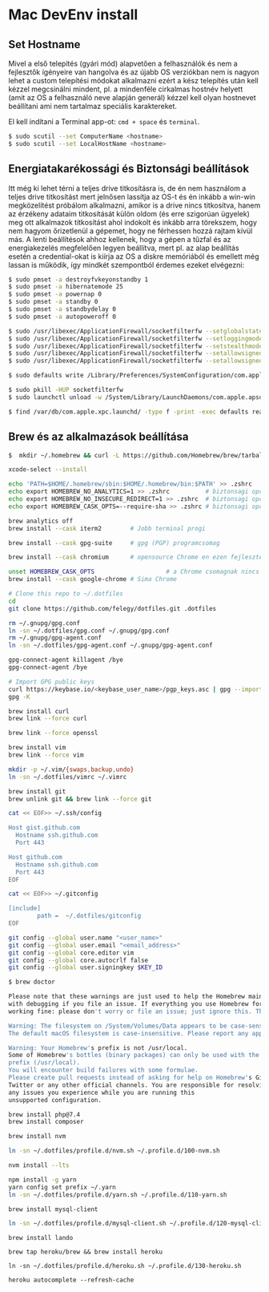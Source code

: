 

# Mac DevEnv install

## Set Hostname

Mivel a első telepítés (gyári mód) alapvetően a felhasználók és nem a fejlesztők ígényeire van hangolva és az újabb OS verziókban nem is nagyon lehet a custom telepítési módokat alkalmazni ezért a kész telepítés után kell kézzel megcsinálni mindent, pl. a mindenféle cirkalmas hostnév helyett (amit az OS a felhasználó neve alapján generál) kézzel kell olyan hostnevet beállítani ami nem tartalmaz speciális karaktereket.

El kell indítani a Terminal app-ot: `cmd + space` és `terminal`.

```bash
$ sudo scutil --set ComputerName <hostname>
$ sudo scutil --set LocalHostName <hostname>
```
## Energiatakarékossági és Biztonsági beállítások

Itt még ki lehet térni a teljes drive titkosításra is, de én nem használom a teljes drive titkosítást mert jelnősen lassítja az OS-t és én inkább a win-win megközelítést próbálom alkalmazni, amikor is a drive nincs titkosítva, hanem az érzékeny adataim titkosítását külön oldom (és erre szigorúan ügyelek) meg ott alkalmazok titkosítást ahol indokolt és inkább arra törekszem, hogy nem hagyom őrizetlenül a gépemet, hogy ne férhessen hozzá rajtam kívül más. A lenti beállítésok ahhoz kellenek, hogy a gépen a tűzfal és az energiakezelés megfelelően legyen beállítva, mert pl. az alap beállítás esetén a credential-okat is kiírja az OS a diskre memóriából és emellett még lassan is működik, így mindkét szempontból érdemes ezeket elvégezni: 

```bash
$ sudo pmset -a destroyfvkeyonstandby 1
$ sudo pmset -a hibernatemode 25
$ sudo pmset -a powernap 0
$ sudo pmset -a standby 0
$ sudo pmset -a standbydelay 0
$ sudo pmset -a autopoweroff 0

$ sudo /usr/libexec/ApplicationFirewall/socketfilterfw --setglobalstate on
$ sudo /usr/libexec/ApplicationFirewall/socketfilterfw --setloggingmode on
$ sudo /usr/libexec/ApplicationFirewall/socketfilterfw --setstealthmode on
$ sudo /usr/libexec/ApplicationFirewall/socketfilterfw --setallowsigned off
$ sudo /usr/libexec/ApplicationFirewall/socketfilterfw --setallowsignedapp off

$ sudo defaults write /Library/Preferences/SystemConfiguration/com.apple.captive.control.plist Active -bool false

$ sudo pkill -HUP socketfilterfw
$ sudo launchctl unload -w /System/Library/LaunchDaemons/com.apple.apsd.plist

$ find /var/db/com.apple.xpc.launchd/ -type f -print -exec defaults read {} \; 2>/dev/null
```

## Brew és az alkalmazások beállítása

```bash
$  mkdir ~/.homebrew && curl -L https://github.com/Homebrew/brew/tarball/master | tar xz --strip 1 -C ~/.homebrew

xcode-select --install

echo 'PATH=$HOME/.homebrew/sbin:$HOME/.homebrew/bin:$PATH' >> .zshrc
echo export HOMEBREW_NO_ANALYTICS=1 >> .zshrc          # biztonsagi opcio
echo export HOMEBREW_NO_INSECURE_REDIRECT=1 >> .zshrc  # biztonsagi opcio
echo export HOMEBREW_CASK_OPTS=--require-sha >> .zshrc # biztonsagi opcio

brew analytics off
brew install --cask iterm2        # Jobb terminal progi

brew install --cask gpg-suite     # gpg (PGP) programcsomag

brew install --cask chromium      # opensource Chrome en ezen fejlesztek

unset HOMEBREW_CASK_OPTS					# a Chrome csomagnak nincs jelenleg SHA hash-e
brew install --cask google-chrome # Sima Chrome 
```

```bash
# Clone this repo to ~/.dotfiles
cd
git clone https://github.com/felegy/dotfiles.git .dotfiles

rm ~/.gnupg/gpg.conf
ln -sn ~/.dotfiles/gpg.conf ~/.gnupg/gpg.conf
rm ~/.gnupg/gpg-agent.conf
ln -sn ~/.dotfiles/gpg-agent.conf ~/.gnupg/gpg-agent.conf

gpg-connect-agent killagent /bye
gpg-connect-agent /bye

# Import GPG public keys
curl https://keybase.io/<keybase_user_name>/pgp_keys.asc | gpg --import
gpg -K

brew install curl
brew link --force curl

brew link --force openssl

brew install vim
brew link --force vim

mkdir -p ~/.vim/{swaps,backup,undo}
ln -sn ~/.dotfiles/vimrc ~/.vimrc

brew install git
brew unlink git && brew link --force git

cat << EOF>> ~/.ssh/config

Host gist.github.com
  Hostname ssh.github.com
  Port 443

Host github.com
  Hostname ssh.github.com
  Port 443
EOF

cat << EOF>> ~/.gitconfig

[include]
        path =  ~/.dotfiles/gitconfig
EOF

git config --global user.name "<user_name>"
git config --global user.email "<email_address>"
git config --global core.editor vim
git config --global core.autocrlf false
git config --global user.signingkey $KEY_ID

```

```bash
$ brew doctor

Please note that these warnings are just used to help the Homebrew maintainers
with debugging if you file an issue. If everything you use Homebrew for is
working fine: please don't worry or file an issue; just ignore this. Thanks!

Warning: The filesystem on /System/Volumes/Data appears to be case-sensitive.
The default macOS filesystem is case-insensitive. Please report any apparent problems.

Warning: Your Homebrew's prefix is not /usr/local.
Some of Homebrew's bottles (binary packages) can only be used with the default
prefix (/usr/local).
You will encounter build failures with some formulae.
Please create pull requests instead of asking for help on Homebrew's GitHub,
Twitter or any other official channels. You are responsible for resolving
any issues you experience while you are running this
unsupported configuration.

```

```bash
brew install php@7.4
brew install composer

brew install nvm

ln -sn ~/.dotfiles/profile.d/nvm.sh ~/.profile.d/100-nvm.sh

nvm install --lts

npm install -g yarn
yarn config set prefix ~/.yarn
ln -sn ~/.dotfiles/profile.d/yarn.sh ~/.profile.d/110-yarn.sh

brew install mysql-client

ln -sn ~/.dotfiles/profile.d/mysql-client.sh ~/.profile.d/120-mysql-client.sh
```

```
brew install lando

brew tap heroku/brew && brew install heroku

ln -sn ~/.dotfiles/profile.d/heroku.sh ~/.profile.d/130-heroku.sh

heroku autocomplete --refresh-cache
```
